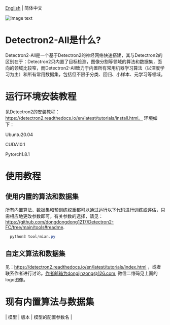 [English](https://github.com/dongdongdong1217/Detectron2-All/blob/main/README.md) | 简体中文

![Image text](https://github.com/dongdongdong1217/Detectron2-All/blob/main/docs/NeuroDong3.jpg)

# Detectron2-All是什么?
  Detectron2-All是一个基于Detectron2的神经网络快速搭建，其与Detectron2的区别在于：Detectron2只内置了目标检测，图像分割等领域的算法和数据集，面向的领域比较窄，而Detectron2-All致力于内置所有常用机器学习算法（以深度学习为主）和所有常用数据集，包括但不限于分类、回归、小样本、元学习等领域。
  
# 运行环境安装教程
见Detectron2的安装教程：https://detectron2.readthedocs.io/en/latest/tutorials/install.html。
环境如下：

Ubuntu20.04

CUDA10.1

Pytorch1.8.1

# 使用教程
## 使用内置的算法和数据集
所有内置算法、数据集和预训练权重都可以通过运行以下代码进行训练或评估，只需相应地更改参数即可。有关参数的选择，请见：https://github.com/dongdongdong1217/Detectron2-FC/tree/main/tools#readme.
```java  
  python3 tool/mian.py
```
## 自定义算法和数据集
见：https://detectron2.readthedocs.io/en/latest/tutorials/index.html ，或者联系作者进行讨论。作者邮箱为dongjinzong@126.com, 微信二维码见上面的logo图像。

# 现有内置算法与数据集
| 模型 | 版本 | 模型的配置参数名 |
